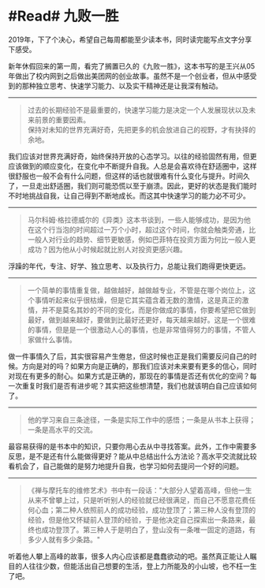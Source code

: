 
# #Read# 九败一胜

2019年，下了个决心，希望自己每周都能至少读本书，同时读完能写点文字分享下感受。

新年休假回来的第一周，看完了搁置已久的《九败一胜》，这本书写的是王兴从05年做出了校内网到之后做出美团网的创业故事。虽然不是一个创业者，但从中感受到的那种独立思考、快速学习能力、以及实干精神还是让我深有触动。


---

> 过去的长期经验不是最重要的，快速学习能力是决定一个人发展现状以及未来前景的重要因素。     
> 保持对未知的世界充满好奇，先把更多的机会放进自己的视野，才有抉择的余地。

我们应该对世界充满好奇，始终保持开放的心态学习。以往的经验固然有用，但更应该做到的顺应变化，在变化中不断提升自我。人总是会喜欢待在舒适圈中，这样很舒服也一般不会有什么问题，但这样的话也就很难有什么变化与提升。时间久了，一旦走出舒适圈，我们则可能恐慌以至于崩溃。因此，更好的状态是我们能时不时地挑战自我，让自己得到不断地成长。而这其中快速学习的能力必不可少。


---

> 马尔科姆·格拉德威尔的《异类》这本书谈到，一些人能够成功，是因为他在这个行当泡的时间超过一万个小时，超过这个时间，你就会触类旁通，比一般人对行业的趋势、细节更敏感，例如巴菲特在投资方面为何比一般人更成功？因为他从小时候起就比别人对投资更感兴趣。

浮躁的年代，专注、好学、独立思考、以及执行力，总能让我们跑得更快更远。


---

> 一个简单的事情重复做，越做越好，越做越专业，不管是在哪个岗位上，这个事情听起来似乎很枯燥，但是它其实蕴含着无数的激情，这是真正的激情，并不是莫名其妙的不同的变化，而是你做成的事情，你要希望把它做到最好，做到越来越好，要做到比最好还更好，每天越来越好。这是一个很难的事情，但是是一个很激动人心的事情，也是非常值得努力的事情，不管人家做什么事情。

做一件事情久了后，其实很容易产生倦怠，但这时候也正是我们需要反问自己的时候。方向是对的吗？如果方向是正确的，那我们应该对未来要有更多的信心，同时对现在有更多的耐心。如果方式是正确的，那现在的事情是否还有优化的空间？每一次重复时我们是否有进步呢？其实把这些想清楚，我们也就该明白自己应该如何了。


---

> 他的学习来自三条途径，一条是实际工作中的感悟；一条是从书本上获得；一条是高水平的交流。

最容易获得的是书本中的知识，只要你用心去从中寻找答案。此外，工作中需要多反思，是不是还有什么能做得更好？能从中总结出什么方法论？高水平交流就比较看机会了，自己能做的是努力地提升自我，也学习如何去提问一个好的问题。


---

>《禅与摩托车的维修艺术》书中有一段话："大部分人望着高峰，但他一生从来不曾攀上过，只是听听别人的经验就已经很满足，而自己不愿意花费任何心血；第二种人依照前人的成功经验，成功登顶了；第三种人没有登顶的经验，但是他又怀疑前人登顶的经验，于是他决定自己探索出一条路来，最终也成功登顶了。第三种人于是明白了，登山没有一条唯一固定的道路，有多少人就有多少条路。"

听着他人攀上高峰的故事，很多人内心应该都是蠢蠢欲动的吧。虽然真正能让人瞩目的人往往少数，但能活出自己想要的生活，登上力所能及的小山坡，也不枉一生了吧。